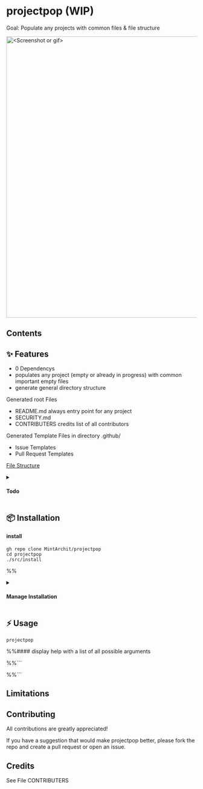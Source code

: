 # projectpop (WIP)

Goal: Populate any projects with common files & file structure

<img width="745" alt="<Screenshot or gif>" title="Screenshot or Gif" src="">


## Contents

## ✨ Features 

- 0 Dependencys
- populates any project (empty or already in progress) with common important empty files 
- generate general directory structure

Generated root Files
- README.md		always entry point for any project
- SECURITY.md	
- CONTRIBUTERS	credits list of all contributors

Generated Template Files in directory .github/
- Issue Templates
- Pull Request Templates

[File Structure](https://github.com/MintArchit/projectpop/template/empty)

<details>
	<summary><h4>Todo</h4></summary>	
integrate missing external utils:
- [ ] databases
- [ ] generate READMEs
- [ ] via extension provided and maintained by community generate programming language dependent files and file structures
- [ ] fill empty files with individual choices of content

</details>

## 📦 Installation
 
#### install

```
gh repo clone MintArchit/projectpop
cd projectpop
./src/install
```

%%<details>
	%%<summary><h4>Manage Installation</h4></summary>

%%#### list installed extensions

%%```
%%$ 
%%```

%%#### upgrade

%%```
%%$ 
%%```

%%#### uninstall

%%```
%%$ 
%%```
%%</details>

## ⚡️ Usage

```
projectpop 
```

%%#### display help with a list of all possible arguments

%%```

%%```

## Limitations

## Contributing

All contributions are greatly appreciated!

If you have a suggestion that would make projectpop better, 
please fork the repo and create a pull request or open an issue.

## Credits

See File CONTRIBUTERS
